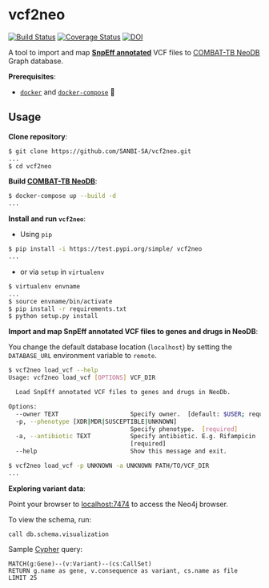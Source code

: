 # vcf2neo

[![Build Status](https://travis-ci.org/COMBAT-TB/vcf2neo.svg?branch=master)](https://travis-ci.org/COMBAT-TB/vcf2neo)
[![Coverage Status](https://coveralls.io/repos/github/COMBAT-TB/vcf2neo/badge.svg?branch=master)](https://coveralls.io/github/COMBAT-TB/vcf2neo?branch=master)
[![DOI](https://zenodo.org/badge/DOI/10.5281/zenodo.1219127.svg)](https://doi.org/10.5281/zenodo.1219127)

A tool to import and map **[SnpEff annotated](http://snpeff.sourceforge.net/SnpEff.html)** VCF files to [COMBAT-TB NeoDB](https://github.com/COMBAT-TB/combat-tb-neodb) Graph database.

**Prerequisites**:

- [`docker`](https://docs.docker.com/v17.12/install/) and [`docker-compose`](https://docs.docker.com/compose/install/) :whale:

## Usage

**Clone repository**:

```sh
$ git clone https://github.com/SANBI-SA/vcf2neo.git
...
$ cd vcf2neo
```

**Build [COMBAT-TB NeoDB](https://github.com/COMBAT-TB/combat-tb-neodb)**:

```sh
$ docker-compose up --build -d
...
```

**Install and run `vcf2neo`**:

- Using `pip`

```sh
$ pip install -i https://test.pypi.org/simple/ vcf2neo
...
```

- or via `setup` in `virtualenv`

```sh
$ virtualenv envname
...
$ source envname/bin/activate
$ pip install -r requirements.txt
$ python setup.py install
```

**Import and map SnpEff annotated VCF files to genes and drugs in NeoDB**:

You change the default database location (`localhost`) by setting the
`DATABASE_URL` environment variable to `remote`.

```sh
$ vcf2neo load_vcf --help
Usage: vcf2neo load_vcf [OPTIONS] VCF_DIR

  Load SnpEff annotated VCF files to genes and drugs in NeoDb.

Options:
  --owner TEXT                    Specify owner.  [default: $USER; required]
  -p, --phenotype [XDR|MDR|SUSCEPTIBLE|UNKNOWN]
                                  Specify phenotype.  [required]
  -a, --antibiotic TEXT           Specify antibiotic. E.g. Rifampicin
                                  [required]
  --help                          Show this message and exit.
```

```sh
$ vcf2neo load_vcf -p UNKNOWN -a UNKNOWN PATH/TO/VCF_DIR
...
```

**Exploring variant data**:

Point your browser to [localhost:7474](http://0.0.0.0:7474) to access the Neo4j browser.

To view the schema, run:

```cql
call db.schema.visualization
```

Sample [Cypher](https://neo4j.com/developer/cypher-query-language/) query:

```cql
MATCH(g:Gene)--(v:Variant)--(cs:CallSet)
RETURN g.name as gene, v.consequence as variant, cs.name as file
LIMIT 25
```
